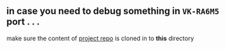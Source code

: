 ## in case you need to debug something in `VK-RA6M5` port . . .
make sure the content of [project repo](https://github.com/Vekatech/VK_RA6M5) is cloned in to **this** directory
